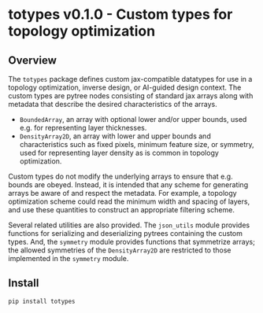 # totypes v0.1.0 - Custom types for topology optimization

## Overview

The `totypes` package defines custom jax-compatible datatypes for use in a topology optimization, inverse design, or AI-guided design context. The custom types are pytree nodes consisting of standard jax arrays along with metadata that describe the desired characteristics of the arrays.
- `BoundedArray`, an array with optional lower and/or upper bounds, used e.g. for representing layer thicknesses.
- `DensityArray2D`, an array with lower and upper bounds and characteristics such as fixed pixels, minimum feature size, or symmetry, used for representing layer density as is common in topology optimization.

Custom types do not modify the underlying arrays to ensure that e.g. bounds are obeyed. Instead, it is intended that any scheme for generating arrays be aware of and respect the metadata. For example, a topology optimization scheme could read the minimum width and spacing of layers, and use these quantities to construct an appropriate filtering scheme.

Several related utilities are also provided. The `json_utils` module provides functions for serializing and deserializing pytrees containing the custom types. And, the `symmetry` module provides functions that symmetrize arrays; the allowed symmetries of the `DensityArray2D` are restricted to those implemented in the `symmetry` module.

## Install

```
pip install totypes
```
